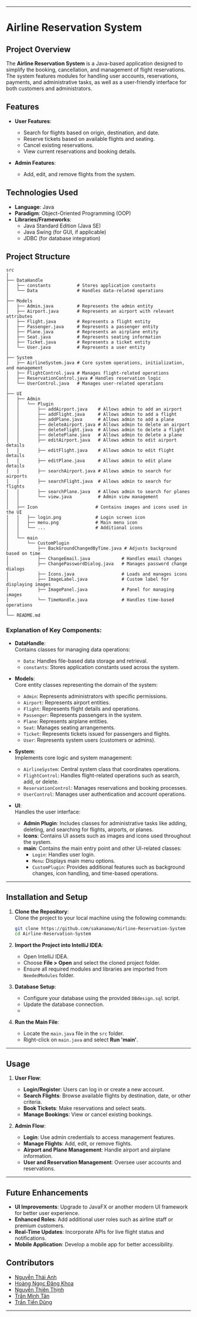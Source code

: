 
---

# Airline Reservation System

## Project Overview

The **Airline Reservation System** is a Java-based application designed to simplify the booking, cancellation, and management of flight reservations. The system features modules for handling user accounts, reservations, payments, and administrative tasks, as well as a user-friendly interface for both customers and administrators.

## Features

- **User Features**:
    - Search for flights based on origin, destination, and date.
    - Reserve tickets based on available flights and seating.
    - Cancel existing reservations.
    - View current reservations and booking details.

- **Admin Features**:
    - Add, edit, and remove flights from the system.

## Technologies Used

- **Language**: Java
- **Paradigm**: Object-Oriented Programming (OOP)
- **Libraries/Frameworks**:
    - Java Standard Edition (Java SE)
    - Java Swing (for GUI, if applicable)
    - JDBC (for database integration)

## Project Structure
```
src
│
├── DataHandle
│   ├── constants          # Stores application constants
│   └── Data               # Handles data-related operations
│
├── Models
│   ├── Admin.java         # Represents the admin entity
│   ├── Airport.java       # Represents an airport with relevant attributes
│   ├── Flight.java        # Represents a flight entity
│   ├── Passenger.java     # Represents a passenger entity
│   ├── Plane.java         # Represents an airplane entity
│   ├── Seat.java          # Represents seating information
│   ├── Ticket.java        # Represents a ticket entity
│   └── User.java          # Represents a user entity
│
├── System
│   ├── AirlineSystem.java # Core system operations, initialization, and management
│   ├── FlightControl.java # Manages flight-related operations
│   ├── ReservationControl.java # Handles reservation logic
│   └── UserControl.java   # Manages user-related operations
│
├── UI
│   ├── Admin
│   │   └── Plugin
│   │       ├── addAirport.java    # Allows admin to add an airport
│   │       ├── addFlight.java     # Allows admin to add a flight
│   │       ├── addPlane.java      # Allows admin to add a plane
│   │       ├── deleteAirport.java # Allows admin to delete an airport
│   │       ├── deleteFlight.java  # Allows admin to delete a flight
│   │       ├── deletePlane.java   # Allows admin to delete a plane
│   │       ├── editAirport.java   # Allows admin to edit airport details
│   │       ├── editFlight.java    # Allows admin to edit flight details
│   │       ├── editPlane.java     # Allows admin to edit plane details
│   │       ├── searchAirport.java # Allows admin to search for airports
│   │       ├── searchFlight.java  # Allows admin to search for flights
│   │       ├── searchPlane.java   # Allows admin to search for planes
│   │       └── view.java          # Admin view management
│   │
│   ├── Icon                      # Contains images and icons used in the UI
│   │   ├── login.png             # Login screen icon
│   │   ├── menu.png              # Main menu icon
│   │   └── ...                   # Additional icons
│   │
│   └── main
│       └── CustomPlugin
│           ├── BackGroundChangedByTime.java # Adjusts background based on time
│           ├── ChangeEmail.java            # Handles email changes
│           ├── ChangePasswordDialog.java   # Manages password change dialogs
│           ├── Icons.java                  # Loads and manages icons
│           ├── ImageLabel.java             # Custom label for displaying images
│           ├── ImagePanel.java             # Panel for managing images
│           └── TimeHandle.java             # Handles time-based operations
│
└── README.md
```

### Explanation of Key Components:

- **DataHandle**:  
  Contains classes for managing data operations:
  - `Data`: Handles file-based data storage and retrieval.
  - `constants`: Stores application constants used across the system.

- **Models**:  
  Core entity classes representing the domain of the system:
  - `Admin`: Represents administrators with specific permissions.
  - `Airport`: Represents airport entities.
  - `Flight`: Represents flight details and operations.
  - `Passenger`: Represents passengers in the system.
  - `Plane`: Represents airplane entities.
  - `Seat`: Manages seating arrangements.
  - `Ticket`: Represents tickets issued for passengers and flights.
  - `User`: Represents system users (customers or admins).

- **System**:  
  Implements core logic and system management:
  - `AirlineSystem`: Central system class that coordinates operations.
  - `FlightControl`: Handles flight-related operations such as search, add, or delete.
  - `ReservationControl`: Manages reservations and booking processes.
  - `UserControl`: Manages user authentication and account operations.

- **UI**:  
  Handles the user interface:
  - **Admin Plugin**: Includes classes for administrative tasks like adding, deleting, and searching for flights, airports, or planes.
  - **Icons**: Contains UI assets such as images and icons used throughout the system.
  - **main**: Contains the main entry point and other UI-related classes:
    - `Login`: Handles user login.
    - `Menu`: Displays main menu options.
    - `CustomPlugin`: Provides additional features such as background changes, icon handling, and time-based operations.

---

## Installation and Setup

1. **Clone the Repository**:  
   Clone the project to your local machine using the following commands:
   ```bash
   git clone https://github.com/sakanaowo/Airline-Reservation-System
   cd Airline-Reservation-System
   ```

2. **Import the Project into IntelliJ IDEA**:
    - Open IntelliJ IDEA.
    - Choose **File > Open** and select the cloned project folder.
    - Ensure all required modules and libraries are imported from `NeededModules` folder.

3. **Database Setup**:
    - Configure your database using the provided `DBdesign.sql` script.
    - Update the database connection.
    - 
4. **Run the Main File**:
    - Locate the `main.java` file in the `src` folder.
    - Right-click on `main.java` and select **Run 'main'**.

---

## Usage

1. **User Flow**:
    - **Login/Register**: Users can log in or create a new account.
    - **Search Flights**: Browse available flights by destination, date, or other criteria.
    - **Book Tickets**: Make reservations and select seats.
    - **Manage Bookings**: View or cancel existing bookings.

2. **Admin Flow**:
    - **Login**: Use admin credentials to access management features.
    - **Manage Flights**: Add, edit, or remove flights.
    - **Airport and Plane Management**: Handle airport and airplane information.
    - **User and Reservation Management**: Oversee user accounts and reservations.

---

## Future Enhancements

- **UI Improvements**: Upgrade to JavaFX or another modern UI framework for better user experience.
- **Enhanced Roles**: Add additional user roles such as airline staff or premium customers.
- **Real-Time Updates**: Incorporate APIs for live flight status and notifications.
- **Mobile Application**: Develop a mobile app for better accessibility.

## Contributors

- [Nguyễn Thái Anh](https://github.com/sakanaowo)
- [Hoàng Ngọc Đăng Khoa](https://github.com/Solozyyy)
- [Nguyễn Thiên Thịnh](https://github.com/thinhnguyenpy)
- [Trần Minh Tân](https://github.com/MinhTan777)
- [Trần Tiến Dũng](https://github.com/DungHieu2319)
---

